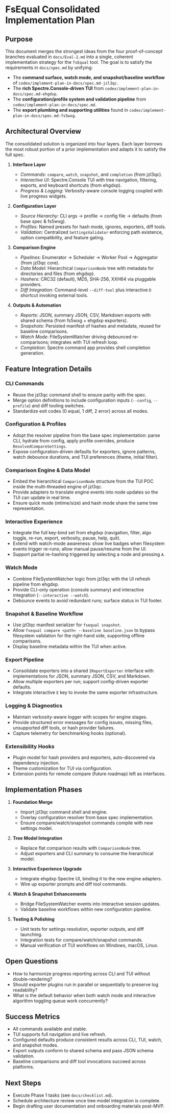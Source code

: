 # FsEqual Consolidated Implementation Plan

## Purpose

This document merges the strongest ideas from the four proof-of-concept branches evaluated in `docs/Eval-2.md` into a single, coherent implementation strategy for the `fsEqual` tool. The goal is to satisfy the requirements in `docs/spec.md` by unifying:

- The **command surface, watch mode, and snapshot/baseline workflow** of `codex/implement-plan-in-docs/spec.md-jzl3qc`.
- The **rich Spectre.Console-driven TUI** from `codex/implement-plan-in-docs/spec.md-ehgdxp`.
- The **configuration/profile system and validation pipeline** from `codex/implement-plan-in-docs/spec.md`.
- The **export plumbing and supporting utilities** found in `codex/implement-plan-in-docs/spec.md-fs5wxg`.

## Architectural Overview

The consolidated solution is organized into four layers. Each layer borrows the most robust portion of a prior implementation and adapts it to satisfy the full spec.

1. **Interface Layer**
   - *Commands*: `compare`, `watch`, `snapshot`, and `completion` (from jzl3qc).
   - *Interactive UI*: Spectre.Console TUI with tree navigation, filtering, exports, and keyboard shortcuts (from ehgdxp).
   - *Progress & Logging*: Verbosity-aware console logging coupled with live progress widgets.

2. **Configuration Layer**
   - *Source Hierarchy*: CLI args → profile → config file → defaults (from base spec & fs5wxg).
   - *Profiles*: Named presets for hash mode, ignores, exporters, diff tools.
   - *Validation*: Centralized `SettingsValidator` enforcing path existence, option compatibility, and feature gating.

3. **Comparison Engine**
   - *Pipelines*: Enumerator → Scheduler → Worker Pool → Aggregator (from jzl3qc core).
   - *Data Model*: Hierarchical `ComparisonNode` tree with metadata for directories and files (from ehgdxp).
   - *Hashers*: CRC32 (default), MD5, SHA-256, XXH64 via pluggable providers.
   - *Diff Integration*: Command-level `--diff-tool` plus interactive `D` shortcut invoking external tools.

4. **Outputs & Automation**
   - *Reports*: JSON, summary JSON, CSV, Markdown exports with shared schema (from fs5wxg + ehgdxp exporters).
   - *Snapshots*: Persisted manifest of hashes and metadata, reused for baseline comparisons.
   - *Watch Mode*: FileSystemWatcher driving debounced re-comparisons; integrates with TUI refresh loop.
   - *Completion*: Spectre command app provides shell completion generation.

## Feature Integration Details

### CLI Commands
- Reuse the jzl3qc command shell to ensure parity with the spec.
- Merge option definitions to include configuration inputs (`--config`, `--profile`) and diff tooling switches.
- Standardize exit codes (0 equal, 1 diff, 2 error) across all modes.

### Configuration & Profiles
- Adopt the resolver pipeline from the base spec implementation: parse CLI, hydrate from config, apply profile overrides, produce `ResolvedCompareSettings`.
- Expose configuration-driven defaults for exporters, ignore patterns, watch debounce durations, and TUI preferences (theme, initial filter).

### Comparison Engine & Data Model
- Embed the hierarchical `ComparisonNode` structure from the TUI POC inside the multi-threaded engine of jzl3qc.
- Provide adapters to translate engine events into node updates so the TUI can update in real time.
- Ensure quick mode (mtime/size) and hash mode share the same tree representation.

### Interactive Experience
- Integrate the full key-bind set from ehgdxp (navigation, filter, algo toggle, re-run, export, verbosity, pause, help, quit).
- Extend with watch-mode awareness: show live badges when filesystem events trigger re-runs; allow manual pause/resume from the UI.
- Support partial re-hashing triggered by selecting a node and pressing `A`.

### Watch Mode
- Combine FileSystemWatcher logic from jzl3qc with the UI refresh pipeline from ehgdxp.
- Provide CLI-only operation (console summary) and interactive integration (`--interactive --watch`).
- Debounce events to avoid redundant runs; surface status in TUI footer.

### Snapshot & Baseline Workflow
- Use jzl3qc manifest serializer for `fsequal snapshot`.
- Allow `fsequal compare <path> --baseline baseline.json` to bypass filesystem validation for the right-hand side, supporting offline comparisons.
- Display baseline metadata within the TUI when active.

### Export Pipeline
- Consolidate exporters into a shared `IReportExporter` interface with implementations for JSON, summary JSON, CSV, and Markdown.
- Allow multiple exporters per run; support config-driven exporter defaults.
- Integrate interactive `E` key to invoke the same exporter infrastructure.

### Logging & Diagnostics
- Maintain verbosity-aware logger with scopes for engine stages.
- Provide structured error messages for config issues, missing files, unsupported diff tools, or hash provider failures.
- Capture telemetry for benchmarking hooks (optional). 

### Extensibility Hooks
- Plugin model for hash providers and exporters, auto-discovered via dependency injection.
- Theme customization for TUI via configuration.
- Extension points for remote compare (future roadmap) left as interfaces.

## Implementation Phases

1. **Foundation Merge**
   - Import jzl3qc command shell and engine.
   - Overlay configuration resolver from base spec implementation.
   - Ensure compare/watch/snapshot commands compile with new settings model.

2. **Tree Model Integration**
   - Replace flat comparison results with `ComparisonNode` tree.
   - Adjust exporters and CLI summary to consume the hierarchical model.

3. **Interactive Experience Upgrade**
   - Integrate ehgdxp Spectre UI, binding it to the new engine adapters.
   - Wire up exporter prompts and diff tool commands.

4. **Watch & Snapshot Enhancements**
   - Bridge FileSystemWatcher events into interactive session updates.
   - Validate baseline workflows within new configuration pipeline.

5. **Testing & Polishing**
   - Unit tests for settings resolution, exporter outputs, and diff launching.
   - Integration tests for compare/watch/snapshot commands.
   - Manual verification of TUI workflows on Windows, macOS, Linux.

## Open Questions
- How to harmonize progress reporting across CLI and TUI without double-rendering?
- Should exporter plugins run in parallel or sequentially to preserve log readability?
- What is the default behavior when both watch mode and interactive algorithm toggling queue work concurrently?

## Success Metrics
- All commands available and stable.
- TUI supports full navigation and live refresh.
- Configured defaults produce consistent results across CLI, TUI, watch, and snapshot modes.
- Export outputs conform to shared schema and pass JSON schema validation.
- Baseline comparisons and diff tool invocations succeed across platforms.

## Next Steps
- Execute Phase 1 tasks (see `docs/checklist.md`).
- Schedule architecture review once tree model integration is complete.
- Begin drafting user documentation and onboarding materials post-MVP.

